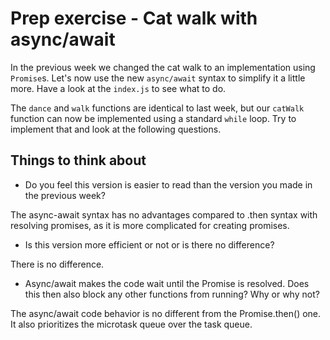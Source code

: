 # Prep exercise - Cat walk with async/await

In the previous week we changed the cat walk to an implementation using `Promise`s. Let's now use the new `async/await` syntax to simplify it a little more. Have a look at the `index.js` to see what to do.

The `dance` and `walk` functions are identical to last week, but our `catWalk` function can now be implemented using a standard `while` loop. Try to implement that and look at the following questions.

## Things to think about

- Do you feel this version is easier to read than the version you made in the previous week?

The async-await syntax has no advantages compared to .then syntax with resolving promises, as it is more complicated for creating promises.

- Is this version more efficient or not or is there no difference?

There is no difference.

- Async/await makes the code wait until the Promise is resolved. Does this then also block any other functions from running? Why or why not?

The async/await code behavior is no different from the Promise.then() one. It also prioritizes the microtask queue over the task queue.
